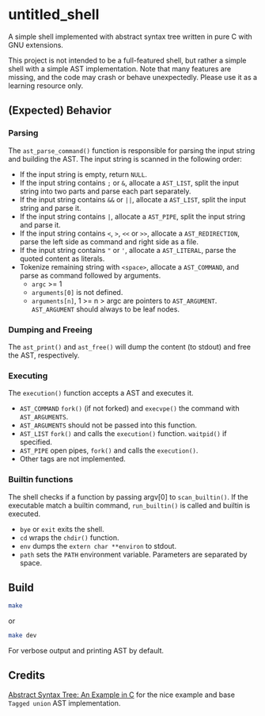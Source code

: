 # untitled_shell

A simple shell implemented with abstract syntax tree written in pure C with GNU extensions.

This project is not intended to be a full-featured shell, but rather a simple shell with a simple AST implementation. Note that many features are missing, and the code may crash or behave unexpectedly. Please use it as a learning resource only.

## (Expected) Behavior

### Parsing

The `ast_parse_command()` function is responsible for parsing the input string and building the AST. The input string is scanned in the following order:

- If the input string is empty, return `NULL`.
- If the input string contains `;` or `&`, allocate a `AST_LIST`, split the input string into two parts and parse each part separately.
- If the input string contains `&&` or `||`, allocate a `AST_LIST`, split the input string and parse it.
- If the input string contains `|`, allocate a `AST_PIPE`, split the input string and parse it.
- If the input string contains `<`, `>`, `<<` or `>>`, allocate a `AST_REDIRECTION`, parse the left side as command and right side as a file.
- If the input string contains `"` or `'`, allocate a `AST_LITERAL`, parse the quoted content as literals.
- Tokenize remaining string with `<space>`, allocate a `AST_COMMAND`, and parse as command followed by arguments.
  - `argc` >= 1
  - `arguments[0]` is not defined.
  - `arguments[n]`, 1 >= n > argc are pointers to `AST_ARGUMENT`. `AST_ARGUMENT` should always to be leaf nodes.

### Dumping and Freeing

The `ast_print()` and `ast_free()` will dump the content (to stdout) and free the AST, respectively.

### Executing

The `execution()` function accepts a AST and executes it.

- `AST_COMMAND` `fork()` (if not forked) and `execvpe()` the command with `AST_ARGUMENTS`.
- `AST_ARGUMENTS` should not be passed into this function.
- `AST_LIST` `fork()` and calls the `execution()` function. `waitpid()` if specified.
- `AST_PIPE` open pipes, `fork()` and calls the `execution()`.
- Other tags are not implemented.

### Builtin functions

The shell checks if a function by passing argv[0] to `scan_builtin()`. If the executable match a builtin command, `run_builtin()` is called and builtin is executed.

- `bye` or `exit` exits the shell.
- `cd` wraps the `chdir()` function.
- `env` dumps the `extern char **environ` to stdout.
- `path` sets the `PATH` environment variable. Parameters are separated by space.

## Build

```bash
make
```

or

```bash
make dev
```

For verbose output and printing AST by default.

## Credits

[Abstract Syntax Tree: An Example in C](https://keleshev.com/abstract-syntax-tree-an-example-in-c/) for the nice example and base `Tagged union` AST implementation.
